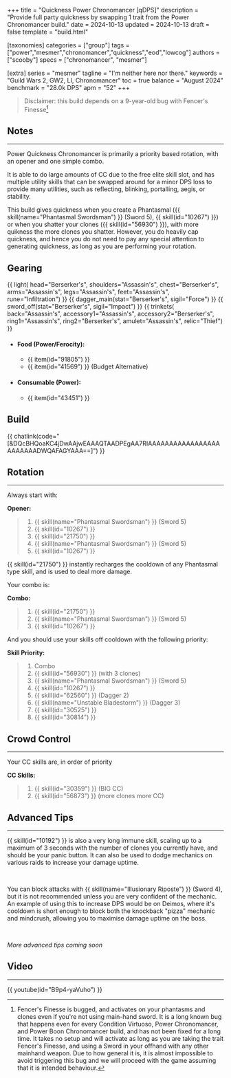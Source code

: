 +++
title = "Quickness Power Chronomancer [qDPS]"
description = "Provide full party quickness by swapping 1 trait from the Power Chronomancer build."
date = 2024-10-13
updated = 2024-10-13
draft = false
template = "build.html"

[taxonomies]
categories = ["group"]
tags = ["power","mesmer","chronomancer","quickness","eod","lowcog"]
authors = ["scooby"]
specs = ["chronomancer", "mesmer"]

[extra]
series = "mesmer"
tagline = "I'm neither here nor there."
keywords = "Guild Wars 2, GW2, LI, Chronomancer"
toc = true
balance = "August 2024"
benchmark = "28.0k DPS"
apm = "52"
+++

> Disclaimer: this build depends on a 9-year-old bug with Fencer's Finesse[^1]

[^1]: Fencer's Finesse is bugged, and activates on your phantasms and clones even if you're not using main-hand sword. It is a long known bug that happens even for every Condition Virtuoso, Power Chronomancer, and Power Boon Chronomancer build, and has not been fixed for a long time. It takes no setup and will activate as long as you are taking the trait Fencer's Finesse, and using a Sword in your offhand with any other mainhand weapon. Due to how general it is, it is almost impossible to avoid triggering this bug and we will proceed with the game assuming that it is intended behaviour.

## Notes

---

Power Quickness Chronomancer is primarily a priority based rotation, with an opener and one simple combo.

It is able to do large amounts of CC due to the free elite skill slot, and has multiple utility skills that can be swapped around for a minor DPS loss to provide many utilities, such as reflecting, blinking, portalling, aegis, or stability.

This build gives quickness when you create a Phantasmal ({{ skill(name="Phantasmal Swordsman") }} (Sword 5), {{ skill(id="10267") }}) or when you shatter your clones ({{ skill(id="56930") }}), with more quikness the more clones you shatter. However, you do heavily cap quickness, and hence you do not need to pay any special attention to generating quickness, as long as you are performing your rotation.

## Gearing

{{ light(
	head="Berserker's",
	shoulders="Assassin's",
	chest="Berserker's",
	arms="Assassin's",
	legs="Assassin's",
	feet="Assassin's",
	rune="Infiltration") }}
{{ dagger_main(stat="Berserker's", sigil="Force") }}
{{ sword_off(stat="Berserker's", sigil="Impact") }}
{{ trinkets(
	back="Assassin's",
	accessory1="Assassin's",
	accessory2="Berserker's",
	ring1="Assassin's",
	ring2="Berserker's",
	amulet="Assassin's",
	relic="Thief") }}

- #### Food (Power/Ferocity):
  - {{ item(id="91805") }}
  - {{ item(id="41569") }} (Budget Alternative)
 
- #### Consumable (Power):
  - {{ item(id="43451") }}

## Build

{{ chatlink(code="[&DQcBHQoaKC4jDwAAjwEAAAQTAADPEgAA7RIAAAAAAAAAAAAAAAAAAAAAAAADWQAFAGYAAA==]") }}

## Rotation

---

Always start with:

**Opener:**
> 1. {{ skill(name="Phantasmal Swordsman") }} (Sword 5)
> 1. {{ skill(id="10267") }}
> 1. {{ skill(id="21750") }}
> 1. {{ skill(name="Phantasmal Swordsman") }} (Sword 5)
> 1. {{ skill(id="10267") }}

{{ skill(id="21750") }} instantly recharges the cooldown of any Phantasmal type skill, and is used to deal more damage.

Your combo is:

**Combo:**
> 1. {{ skill(id="21750") }}
> 1. {{ skill(name="Phantasmal Swordsman") }} (Sword 5)
> 1. {{ skill(id="10267") }}

And you should use your skills off cooldown with the following priority:

**Skill Priority:**
> 1. Combo
> 1. {{ skill(id="56930") }} (with 3 clones)
> 1. {{ skill(name="Phantasmal Swordsman") }} (Sword 5)
> 1. {{ skill(id="10267") }}
> 1. {{ skill(id="62560") }} (Dagger 2)
> 1. {{ skill(name="Unstable Bladestorm") }} (Dagger 3)
> 1. {{ skill(id="30525") }}
> 1. {{ skill(id="30814") }}

## Crowd Control

---

Your CC skills are, in order of priority

**CC Skills:**
> 1. {{ skill(id="30359") }} (BIG CC)
> 1. {{ skill(id="56873") }} (more clones more CC)

## Advanced Tips

---

{{ skill(id="10192") }} is also a very long immune skill, scaling up to a maximum of 3 seconds with the number of clones you currently have, and should be your panic button. It can also be used to dodge mechanics on various raids to increase your damage uptime.

<div style=‘clear:both;’>&nbsp;</div>

You can block attacks with {{ skill(name="Illusionary Riposte") }} (Sword 4), but it is not recommended unless you are very confident of the mechanic. An example of using this to increase DPS would be on Deimos, where it's cooldown is short enough to block both the knockback "pizza" mechanic and mindcrush, allowing you to maximise damage uptime on the boss.

<div style=‘clear:both;’>&nbsp;</div>

*More advanced tips coming soon*

## Video

---

{{ youtube(id="B9p4-yaVuho") }}
